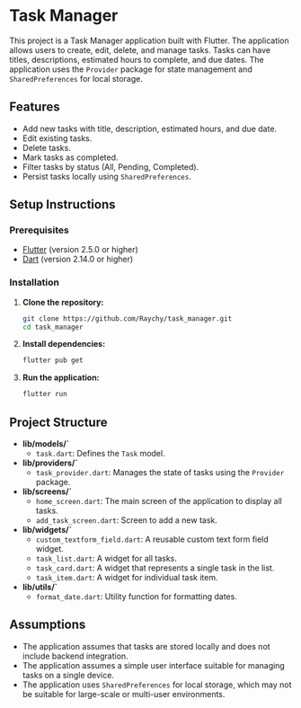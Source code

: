 # Task Manager

This project is a Task Manager application built with Flutter. The application allows users to create, edit, delete, and manage tasks. Tasks can have titles, descriptions, estimated hours to complete, and due dates. The application uses the `Provider` package for state management and `SharedPreferences` for local storage.

## Features

- Add new tasks with title, description, estimated hours, and due date.
- Edit existing tasks.
- Delete tasks.
- Mark tasks as completed.
- Filter tasks by status (All, Pending, Completed).
- Persist tasks locally using `SharedPreferences`.

## Setup Instructions

### Prerequisites

- [Flutter](https://flutter.dev/docs/get-started/install) (version 2.5.0 or higher)
- [Dart](https://dart.dev/get-dart) (version 2.14.0 or higher)

### Installation

1. **Clone the repository:**
    ```sh
    git clone https://github.com/Raychy/task_manager.git
    cd task_manager
    ```

2. **Install dependencies:**
    ```sh
    flutter pub get
    ```

3. **Run the application:**
    ```sh
    flutter run
    ```

## Project Structure

- **lib/models/`**
    - `task.dart`: Defines the `Task` model.
- **lib/providers/`**
    - `task_provider.dart`: Manages the state of tasks using the `Provider` package.
- **lib/screens/`**
    - `home_screen.dart`: The main screen of the application to display all tasks.
    - `add_task_screen.dart`: Screen to add a new task.
- **lib/widgets/`**
    - `custom_textform_field.dart`: A reusable custom text form field widget.
    - `task_list.dart`: A widget for all tasks.
    - `task_card.dart`: A widget that represents a single task in the list.
    - `task_item.dart`: A widget for individual task item.
- **lib/utils/`**
    - `format_date.dart`: Utility function for formatting dates.

## Assumptions

- The application assumes that tasks are stored locally and does not include backend integration.
- The application assumes a simple user interface suitable for managing tasks on a single device.
- The application uses `SharedPreferences` for local storage, which may not be suitable for large-scale or multi-user environments.


